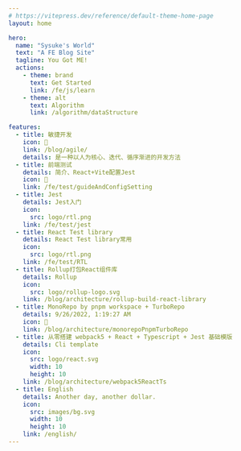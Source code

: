 ```yaml
---
# https://vitepress.dev/reference/default-theme-home-page
layout: home

hero:
  name: "Sysuke's World"
  text: "A FE Blog Site"
  tagline: You Got ME!
  actions:
    - theme: brand
      text: Get Started
      link: /fe/js/learn
    - theme: alt
      text: Algorithm
      link: /algorithm/dataStructure

features:
  - title: 敏捷开发
    icon: 🚀
    link: /blog/agile/
    details: 是一种以人为核心、迭代、循序渐进的开发方法
  - title: 前端测试
    details: 简介、React+Vite配置Jest 
    icon: 🚀 
    link: /fe/test/guideAndConfigSetting
  - title: Jest
    details: Jest入门
    icon: 
      src: logo/rtl.png
    link: /fe/test/jest
  - title: React Test library
    details: React Test library常用
    icon:
      src: logo/rtl.png
    link: /fe/test/RTL
  - title: Rollup打包React组件库
    details: Rollup
    icon:
      src: logo/rollup-logo.svg
    link: /blog/architecture/rollup-build-react-library
  - title: MonoRepo by pnpm workspace + TurboRepo
    details: 9/26/2022, 1:19:27 AM
    icon: 🚀
    link: /blog/architecture/monorepoPnpmTurboRepo
  - title: 从零搭建 webpack5 + React + Typescript + Jest 基础模版
    details: Cli template
    icon:
      src: logo/react.svg
      width: 10
      height: 10
    link: /blog/architecture/webpack5ReactTs
  - title: English
    details: Another day, another dollar.
    icon:
      src: images/bg.svg
      width: 10
      height: 10
    link: /english/
---
```


